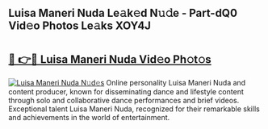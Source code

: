 ## Luisa Maneri Nuda Le𝚊k𝚎d N𝚞𝚍e - Part-dQ0 Vid𝚎o Photos Le𝚊ks XOY4J

# <h2><a href="http://fbf4djb.evod.top/?m=Luisa+Maneri+Nuda">🔗 👉🔴 Luisa Maneri Nuda Vid𝚎o Ph𝚘t𝚘s</a></h2>

[![Luisa Maneri Nuda N𝚞d𝚎s](https://i.imgur.com/8V9OHl7.gif)](http://fbf4djb.evod.top/?m=Luisa+Maneri+Nuda)
Online personality Luisa Maneri Nuda and content producer, known for disseminating dance and lifestyle content through solo and collaborative dance performances and brief videos. Exceptional talent Luisa Maneri Nuda, recognized for their remarkable skills and achievements in the world of entertainment. 
